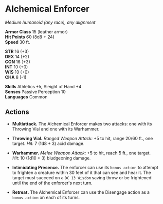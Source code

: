 # Alchemical Enforcer
*Medium humanoid (any race), any alignment*

**Armor Class** 15 (leather armor)  
**Hit Points** 60 (8d8 + 24)  
**Speed** 30 ft.

**STR** 16 (+3)  
**DEX** 14 (+2)  
**CON** 16 (+3)  
**INT** 10 (+0)  
**WIS** 10 (+0)  
**CHA** 8 (-1)

**Skills** Athletics +5, Sleight of Hand +4  
**Senses** Passive Perception 10  
**Languages** Common

## Actions

- **Multiattack.** The Alchemical Enforcer makes two attacks: one with its Throwing Vial and one with its Warhammer.

- **Throwing Vial.** *Ranged Weapon Attack:* +5 to hit, range 20/60 ft., one target. *Hit:* 7 (1d8 + 3) acid damage.

- **Warhammer.** *Melee Weapon Attack:* +5 to hit, reach 5 ft., one target. *Hit:* 10 (1d10 + 3) bludgeoning damage.

- **Intimidating Presence.** The enforcer can use its `bonus action` to attempt to frighten a creature within 30 feet of it that can see and hear it. The target must succeed on a `DC 13 Wisdom` saving throw or be frightened until the end of the enforcer's next turn.

- **Retreat.** The Alchemical Enforcer can use the Disengage action as a `bonus action` on each of its turns.

